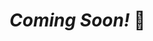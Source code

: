 # *Coming Soon!* 🥰

<!-- # Kindly Read the Notes Before Proceeding with the Example Programs for Better Understanding

## Useful Links

- [CE008 Notes](https://github.com/DipsanaRoy/c-extensions/blob/main/CE008_Matrix/CE008_NOTES.md)

*Happy Learning!* -->
